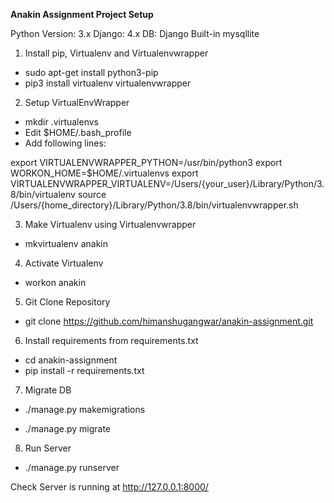 **Anakin Assignment Project Setup**

Python Version: 3.x
Django: 4.x
DB: Django Built-in mysqllite


1. Install pip, Virtualenv and Virtualenvwrapper

- sudo apt-get install python3-pip
- pip3 install virtualenv virtualenvwrapper

2. Setup VirtualEnvWrapper

- mkdir .virtualenvs 
- Edit $HOME/.bash_profile
- Add following lines:

export VIRTUALENVWRAPPER_PYTHON=/usr/bin/python3
export WORKON_HOME=$HOME/.virtualenvs
export VIRTUALENVWRAPPER_VIRTUALENV=/Users/{your_user}/Library/Python/3.8/bin/virtualenv
source /Users/{home_directory}/Library/Python/3.8/bin/virtualenvwrapper.sh

3. Make Virtualenv using Virtualenvwrapper

- mkvirtualenv anakin

4. Activate Virtualenv 

- workon anakin 

5. Git Clone Repository

- git clone https://github.com/himanshugangwar/anakin-assignment.git

6. Install requirements from requirements.txt
- cd anakin-assignment
- pip install -r requirements.txt

7. Migrate DB

- ./manage.py makemigrations

- ./manage.py migrate

8. Run Server

- ./manage.py runserver


Check Server is running at http://127.0.0.1:8000/
